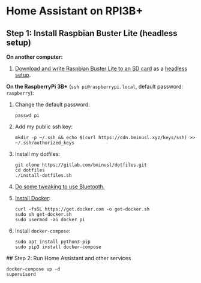 # Home Assistant on RPI3B+

## Step 1: Install Raspbian Buster Lite (headless setup)

**On another computer:**

1. [Download and write Raspbian Buster Lite to an SD card](https://www.raspberrypi.org/documentation/installation/installing-images/) as a [headless setup](https://www.raspberrypi.org/documentation/configuration/wireless/headless.md).

**On the RaspberryPi 3B+** (`ssh pi@raspberrypi.local`, default password: `raspberry`):

1. Change the default password:

   ```
   passwd pi
   ```

2. Add my public ssh key:

   ```
   mkdir -p ~/.ssh && echo $(curl https://cdn.bminusl.xyz/keys/ssh) >> ~/.ssh/authorized_keys
   ```

3. Install my dotfiles:

   ```
   git clone https://gitlab.com/bminusl/dotfiles.git
   cd dotfiles
   ./install-dotfiles.sh
   ```

4. [Do some tweaking to use Bluetooth.](https://sigmdel.ca/michel/ha/rpi/bluetooth_n_buster_01_en.html)

5. [Install Docker](https://docs.docker.com/install/linux/docker-ce/debian/#install-using-the-convenience-script):

   ```
   curl -fsSL https://get.docker.com -o get-docker.sh
   sudo sh get-docker.sh
   sudo usermod -aG docker pi
   ```

6. Install `docker-compose`:

   ```
   sudo apt install python3-pip
   sudo pip3 install docker-compose
   ```

## Step 2: Run Home Assistant and other services

```
docker-compose up -d
supervisord
```
